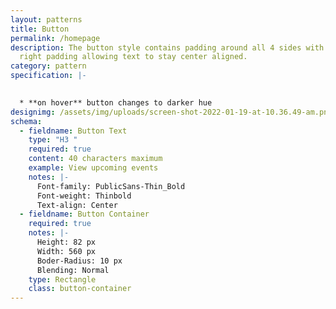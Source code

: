 ```yaml
---
layout: patterns
title: Button
permalink: /homepage
description: The button style contains padding around all 4 sides with left and
  right padding allowing text to stay center aligned.
category: pattern
specification: |-
  

  * **on hover** button changes to darker hue
designimg: /assets/img/uploads/screen-shot-2022-01-19-at-10.36.49-am.png
schema:
  - fieldname: Button Text
    type: "H3 "
    required: true
    content: 40 characters maximum
    example: View upcoming events
    notes: |-
      Font-family: PublicSans-Thin_Bold 
      Font-weight: Thinbold
      Text-align: Center
  - fieldname: Button Container
    required: true
    notes: |-
      Height: 82 px 
      Width: 560 px 
      Boder-Radius: 10 px
      Blending: Normal
    type: Rectangle
    class: button-container
---
```


